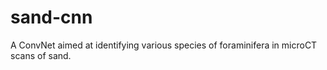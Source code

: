# sand-cnn
A ConvNet aimed at identifying various species of foraminifera in microCT scans of sand.
